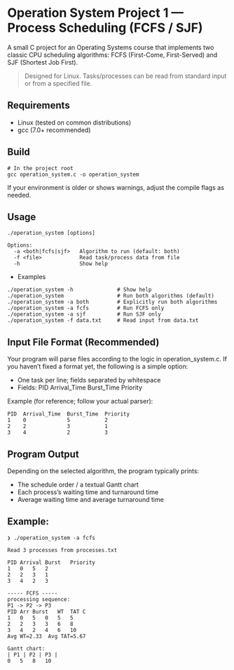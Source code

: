 # Operation System Project 1 — Process Scheduling (FCFS / SJF)

A small C project for an Operating Systems course that implements two classic CPU scheduling algorithms: FCFS (First-Come, First-Served) and SJF (Shortest Job First).

> Designed for Linux. Tasks/processes can be read from standard input or from a specified file.


## Requirements
- Linux (tested on common distributions)
- gcc (7.0+ recommended)

## Build

```
# In the project root
gcc operation_system.c -o operation_system
```
If your environment is older or shows warnings, adjust the compile flags as needed.


## Usage
```
./operation_system [options]

Options:
  -a <both|fcfs|sjf>   Algorithm to run (default: both)
  -f <file>            Read task/process data from file
  -h                   Show help
```
- Examples
```
./operation_system -h              # Show help
./operation_system                 # Run both algorithms (default)
./operation_system -a both         # Explicitly run both algorithms
./operation_system -a fcfs         # Run FCFS only
./operation_system -a sjf          # Run SJF only
./operation_system -f data.txt     # Read input from data.txt
```

## Input File Format (Recommended)

Your program will parse files according to the logic in operation_system.c. If you haven’t fixed a format yet, the following is a simple option:
- One task per line; fields separated by whitespace
- Fields: PID  Arrival_Time  Burst_Time  Priority

Example (for reference; follow your actual parser):

```
PID  Arrival_Time  Burst_Time  Priority
1    0             5           2
2    2             3           1
3    4             2           3
```

## Program Output

Depending on the selected algorithm, the program typically prints:
- The schedule order / a textual Gantt chart
- Each process’s waiting time and turnaround time
- Average waiting time and average turnaround time


## Example:

```
❯ ./operation_system -a fcfs

Read 3 processes from processes.txt

PID	Arrival	Burst	Priority
1	0	5	2
2	2	3	1
3	4	2	3

----- FCFS -----
processing sequence:
P1 -> P2 -> P3
PID	Arr	Burst	WT	TAT	C
1	0	5	0	5	5
2	2	3	3	6	8
3	4	2	4	6	10
Avg WT=2.33  Avg TAT=5.67

Gantt chart:
| P1 | P2 | P3 | 
0   5   8   10
```


